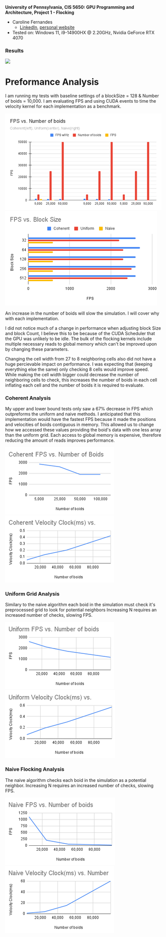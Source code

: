 **University of Pennsylvania, CIS 5650: GPU Programming and Architecture,
Project 1 - Flocking**

* Caroline Fernandes
  * [LinkedIn](https://www.linkedin.com/in/caroline-fernandes-0-/), [personal website](https://0cfernandes00.wixsite.com/visualfx)
* Tested on: Windows 11, i9-14900HX @ 2.20GHz, Nvidia GeForce RTX 4070

### Results
![](boids_output.gif)

Preformance Analysis
============================
I am running my tests with baseline settings of a blockSize = 128 & Number of boids = 10,000.
I am evaluating FPS and using CUDA events to time the velocity kernel for each implementation as a benchmark.

![](images/results/FPSvs.Numberofboids.png)
![](images/results/FPSvs.BlockSize.png)

An increase in the number of boids will slow the simulation. I will cover why with each implementation.

I did not notice much of a change in performance when adjusting block Size and block Count, I believe this 
to be because of the CUDA Scheduler that the GPU was unlikely to be idle. The bulk of the flocking kernels
include multiple necessary reads to global memory which can't be improved upon by changing these parameters.

Changing the cell width from 27 to 8 neighboring cells also did not have a huge percievable impact on performance.
I was expecting that (keeping everything else the same) only checking 8 cells would improve speed.
While making the cell width bigger could decrease the number of neighboring cells to check, this increases
the number of boids in each cell inflating each cell and the number of boids it is required to evaluate.

### Coherent Analysis
My upper and lower bound tests only saw a 67% decrease in FPS which outpreforms the uniform and naive methods.
I anticipated that this implementation would have the fastest FPS because it made the positions and velocities of boids
contiguous in memory. This allowed us to change how we accessed these values providing the boid's data with one less array than the uniform grid.
Each access to global memory is expensive, therefore reducing the amount of reads improves performance.

![](images/results/CoherentFPSvs.NumberofBoids.png)
![](images/results/CoherentVelocityClock(ms)vs.Numberofboids.png)

### Uniform Grid Analysis
Similary to the naive algorithm each boid in the simulation must check it's preprocessed grid to look for potential neighbors
Increasing N requires an increased number of checks, slowing FPS.

![](images/results/UniformFPSvs.Numberofboids.png)
![](images/results/UniformVelocityClock(ms)vs.Numberofboids.png)

### Naive Flocking Analysis
The naive algorithm checks each boid in the simulation as a potential neighbor.
Increasing N requires an increased number of checks, slowing FPS.

![](images/results/NaiveFPSvs.Numberofboids.png)
![](images/results/NaiveVelocityClock(ms)vs.Numberofboids.png)


